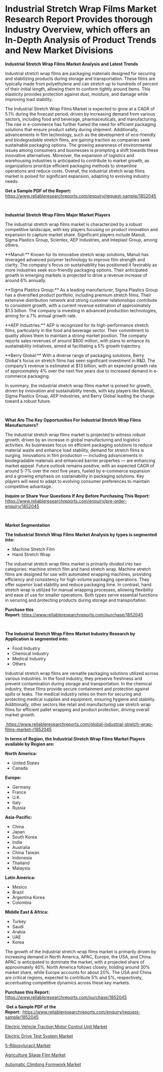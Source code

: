 <p><h1>Industrial Stretch Wrap Films Market Research Report Provides thorough Industry Overview, which offers an In-Depth Analysis of Product Trends and New Market Divisions</h1></p><p><strong>Industrial Stretch Wrap Films Market Analysis and Latest Trends</strong></p>
<p><p>Industrial stretch wrap films are packaging materials designed for securing and stabilizing products during storage and transportation. These films are typically made from polyethylene and can stretch up to hundreds of percent of their initial length, allowing them to conform tightly around items. This elasticity provides protection against dust, moisture, and damage while improving load stability.</p><p>The Industrial Stretch Wrap Films Market is expected to grow at a CAGR of 5.1% during the forecast period, driven by increasing demand from various sectors, including food and beverage, pharmaceuticals, and manufacturing. The rise in e-commerce has further fueled the need for efficient packaging solutions that ensure product safety during shipment. Additionally, advancements in film technology, such as the development of eco-friendly and biodegradable stretch films, are gaining traction as companies seek sustainable packaging options. The growing awareness of environmental issues among consumers and businesses is prompting a shift towards these innovative alternatives. Moreover, the expansion of logistics and warehousing industries is anticipated to contribute to market growth, as organizations prioritize efficient packaging methods to streamline operations and reduce costs. Overall, the industrial stretch wrap films market is poised for significant expansion, adapting to evolving industry needs.</p></p>
<p><strong>Get a Sample PDF of the Report:&nbsp;</strong> <a href="https://www.reliableresearchreports.com/enquiry/request-sample/1852045?utm_campaign=32&utm_medium=2&utm_source=Github&utm_content=ia&utm_term=07012025&utm_id=industrial-stretch-wrap-films">https://www.reliableresearchreports.com/enquiry/request-sample/1852045</a></p>
<p>&nbsp;</p>
<p><strong>Industrial Stretch Wrap Films Major Market Players</strong></p>
<p><p>The industrial stretch wrap films market is characterized by a robust competitive landscape, with key players focusing on product innovation and expansion to capture market share. Significant players include Manuli, Sigma Plastics Group, Scientex, AEP Industries, and Inteplast Group, among others.</p><p>**Manuli:** Known for its innovative stretch wrap solutions, Manuli has leveraged advanced polymer technology to improve film strength and clarity. The company's focus on sustainability has positioned it favorably as more industries seek eco-friendly packaging options. Their anticipated growth in emerging markets is projected to drive a revenue increase of around 6% annually.</p><p>**Sigma Plastics Group:** As a leading manufacturer, Sigma Plastics Group has a diversified product portfolio, including premium stretch films. Their extensive distribution network and strong customer relationships contribute to consistent growth, with a current revenue estimation of approximately $1.5 billion. The company is investing in advanced production technologies, aiming for a 7% annual growth rate.</p><p>**AEP Industries:** AEP is recognized for its high-performance stretch films, particularly in the food and beverage sector. Their commitment to quality allows them to maintain a strong market position. The company reports sales revenues of around $800 million, with plans to enhance its sustainability initiatives, aimed at facilitating a 5% growth trajectory.</p><p>**Berry Global:** With a diverse range of packaging solutions, Berry Global's focus on stretch films has seen significant investment in R&D. The company’s revenue is estimated at $13 billion, with an expected growth rate of approximately 4% over the next five years due to increased demand in e-commerce packaging.</p><p>In summary, the industrial stretch wrap films market is poised for growth, driven by innovation and sustainability trends, with key players like Manuli, Sigma Plastics Group, AEP Industries, and Berry Global leading the charge toward a robust future.</p></p>
<p>&nbsp;</p>
<p><strong>What Are The Key Opportunities For Industrial Stretch Wrap Films Manufacturers?</strong></p>
<p><p>The industrial stretch wrap films market is projected to witness robust growth, driven by an increase in global manufacturing and logistics activities. As businesses focus on efficient packaging solutions to reduce material waste and enhance load stability, demand for stretch films is surging. Innovations in film production — including advancements in biodegradable materials and enhanced barrier properties — are enhancing market appeal. Future outlook remains positive, with an expected CAGR of around 5-7% over the next five years, fueled by e-commerce expansion and a growing emphasis on sustainability in packaging solutions. Key players will need to adapt to evolving consumer preferences to maintain competitive advantage.</p></p>
<p><strong>Inquire or Share Your Questions If Any Before Purchasing This Report:</strong> <a href="https://www.reliableresearchreports.com/enquiry/pre-order-enquiry/1852045?utm_campaign=32&utm_medium=2&utm_source=Github&utm_content=ia&utm_term=07012025&utm_id=industrial-stretch-wrap-films">https://www.reliableresearchreports.com/enquiry/pre-order-enquiry/1852045</a></p>
<p>&nbsp;</p>
<p><strong>Market Segmentation</strong></p>
<p><strong>The Industrial Stretch Wrap Films Market Analysis by types is segmented into:</strong></p>
<p><ul><li>Machine Stretch Film</li><li>Hand Stretch Wrap</li></ul></p>
<p><p>The industrial stretch wrap films market is primarily divided into two categories: machine stretch film and hand stretch wrap. Machine stretch films are designed for use with automated wrapping machines, providing efficiency and consistency for high-volume packaging operations. They offer superior load stability and reduce packaging time. In contrast, hand stretch wrap is utilized for manual wrapping processes, allowing flexibility and ease of use for smaller operations. Both types serve essential functions in securing and protecting products during storage and transportation.</p></p>
<p><strong>Purchase this Report:&nbsp;</strong><a href="https://www.reliableresearchreports.com/purchase/1852045?utm_campaign=32&utm_medium=2&utm_source=Github&utm_content=ia&utm_term=07012025&utm_id=industrial-stretch-wrap-films">https://www.reliableresearchreports.com/purchase/1852045</a></p>
<p>&nbsp;</p>
<p><strong>The Industrial Stretch Wrap Films Market Industry Research by Application is segmented into:</strong></p>
<p><ul><li>Food Industry</li><li>Chemical Industry</li><li>Medical Industry</li><li>Others</li></ul></p>
<p><p>Industrial stretch wrap films are versatile packaging solutions utilized across various industries. In the food industry, they preserve freshness and prevent contamination during storage and transportation. In the chemical industry, these films provide secure containment and protection against spills or leaks. The medical industry relies on them for securing and protecting medical supplies and equipment, ensuring hygiene and stability. Additionally, other sectors like retail and manufacturing use stretch wrap films for efficient pallet wrapping and product protection, driving overall market growth.</p></p>
<p><a href="https://www.reliableresearchreports.com/global-industrial-stretch-wrap-films-market-r1852045?utm_campaign=32&utm_medium=2&utm_source=Github&utm_content=ia&utm_term=07012025&utm_id=industrial-stretch-wrap-films">&nbsp;https://www.reliableresearchreports.com/global-industrial-stretch-wrap-films-market-r1852045</a></p>
<p><strong>In terms of Region, the Industrial Stretch Wrap Films Market Players available by Region are:</strong></p>
<p>
    <p> <strong> North America: </strong>
        <ul>
            <li>United States</li>
            <li>Canada</li>
        </ul>
        </p> 
    <p> <strong> Europe: </strong>
        <ul>
            <li>Germany</li>
            <li>France</li>
            <li>U.K.</li>
            <li>Italy</li>
            <li>Russia</li>
        </ul>
        </p> 
    <p> <strong> Asia-Pacific: </strong>
        <ul>
            <li>China</li>
            <li>Japan</li>
            <li>South Korea</li>
            <li>India</li>
            <li>Australia</li>
            <li>China Taiwan</li>
            <li>Indonesia</li>
            <li>Thailand</li>
            <li>Malaysia</li>
        </ul>
        </p> 
    <p> <strong> Latin America: </strong>
        <ul>
            <li>Mexico</li>
            <li>Brazil</li>
            <li>Argentina Korea</li>
            <li>Colombia</li>
        </ul>
        </p> 
    <p> <strong> Middle East & Africa: </strong>
        <ul>
            <li>Turkey</li>
            <li>Saudi</li>
            <li>Arabia</li>
            <li>UAE</li>
            <li>Korea</li>
        </ul>
    </p>
    </p>
<p><p>The growth of the industrial stretch wrap films market is primarily driven by increasing demand in North America, APAC, Europe, the USA, and China. APAC is anticipated to dominate the market, with a projected share of approximately 40%. North America follows closely, holding around 30% market share, while Europe accounts for about 20%. The USA and China are critical regions, expected to contribute 5% and 5%, respectively, accentuating competitive dynamics across these key markets.</p></p>
<p><strong>Purchase this Report: </strong><a href="https://www.reliableresearchreports.com/purchase/1852045?utm_campaign=32&utm_medium=2&utm_source=Github&utm_content=ia&utm_term=07012025&utm_id=industrial-stretch-wrap-films">https://www.reliableresearchreports.com/purchase/1852045</a></p>
<p>&nbsp;<strong>Get a Sample PDF of the Report:&nbsp;&nbsp;</strong><a href="https://www.reliableresearchreports.com/enquiry/request-sample/1852045?utm_campaign=32&utm_medium=2&utm_source=Github&utm_content=ia&utm_term=07012025&utm_id=industrial-stretch-wrap-films">https://www.reliableresearchreports.com/enquiry/request-sample/1852045</a></p>
<p><strong></strong></p>
<p><p><a href="https://github.com/JakirUddin651/Market-Research-Report-List-1/blob/main/electric-vehicle-traction-motor-control-unit-market.md?utm_campaign=32&utm_medium=2&utm_source=Github&utm_content=ia&utm_term=07012025&utm_id=industrial-stretch-wrap-films">Electric Vehicle Traction Motor Control Unit Market</a></p><p><a href="https://github.com/irfadac/Market-Research-Report-List-5/blob/main/electric-drive-test-system-market.md?utm_campaign=32&utm_medium=2&utm_source=Github&utm_content=ia&utm_term=07012025&utm_id=industrial-stretch-wrap-films">Electric Drive Test System Market</a></p><p><a href="https://github.com/bensemilia864/Market-Research-Report-List-1/blob/main/5-ribosyluracil-market.md?utm_campaign=32&utm_medium=2&utm_source=Github&utm_content=ia&utm_term=07012025&utm_id=industrial-stretch-wrap-films">5-Ribosyluracil Market</a></p><p><a href="https://github.com/justalichtenberger/Market-Research-Report-List-1/blob/main/agriculture-silage-film-market.md?utm_campaign=32&utm_medium=2&utm_source=Github&utm_content=ia&utm_term=07012025&utm_id=industrial-stretch-wrap-films">Agriculture Silage Film Market</a></p><p><a href="https://github.com/gerdabatiskzv9/Market-Research-Report-List-1/blob/main/automatic-climbing-formwork-market.md?utm_campaign=32&utm_medium=2&utm_source=Github&utm_content=ia&utm_term=07012025&utm_id=industrial-stretch-wrap-films">Automatic Climbing Formwork Market</a></p></p>